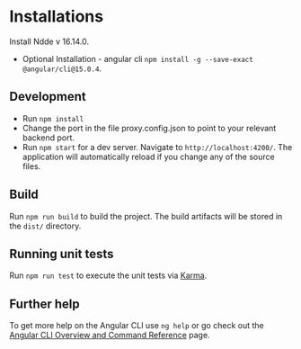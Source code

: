 # Installations
Install Ndde v 16.14.0.
* Optional Installation - angular cli `npm install -g --save-exact @angular/cli@15.0.4`.

## Development

* Run `npm install`
* Change the port in the file proxy.config.json to point to your relevant backend port.
* Run `npm start` for a dev server. Navigate to `http://localhost:4200/`. The application will automatically reload if you change any of the source files.

## Build

Run `npm run build` to build the project. The build artifacts will be stored in the `dist/` directory.

## Running unit tests

Run `npm run test` to execute the unit tests via [Karma](https://karma-runner.github.io).

## Further help

To get more help on the Angular CLI use `ng help` or go check out the [Angular CLI Overview and Command Reference](https://angular.io/cli) page.
